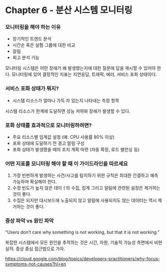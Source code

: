 # Chapter 6 - 분산 시스템 모니터링

### 모니터링을 해야 하는 이유
- 장기적인 트렌드 분석
- 시간순 혹은 실험 그룹에 대한 비교
- 알림
- 회고 분석 가능

모니터링 시스템은 어떤 장애가 왜 발생했는지에 대한 질문에 답을 제시할 수 있어야 한다. 모니터링에 있어 결정적인 지표는 지연응답, 트래픽, 에러, 서비스 포화 상태이다.  

### 서비스 포화 상태가 뭐지?
- 시스템 리소스가 얼마나 가득 차 있는지 나타내는 측정 항목

시스템 리소스가 한계에 도달하면 성능 저하와 장애가 발생할 수 있다.

### 포화 상태를 효과적으로 모니터링하려면?

- 주요 리소스별 임계값 설정 (예: CPU 사용률 80% 이상)
- 포화 상태에 도달하기 전 경고 알림 구성
- 포화 상태가 발생했을 때의 조치 계획 마련 (자동 확장, 로드 밸런싱 등)

### 어떤 지표를 모니터링 해야 할 때 이 가이드라인을 따르세요
1. 가장 빈번하게 발생하는 사건/사고를 탐지하기 위한 규칙은 최대한 간결하고 예측 가능하며 확실해야 한다.
2. 수정 빈도가 높지 않은 데이ㅓ의 수집, 집계 그리고 알림에 관련된 설정은 제거하는 것이 좋다.
3. 수집은 되지만 대시보드에 노출되지 않고 알림에 사용되지도 않는 데이터는 역시 제거하는 것이 좋다.

### 증상 파악 vs 원인 파악
“Users don’t care why something is not working, but that it is not working.”

복잡한 시스템에서 모든 원인을 추적하는 것은 시간, 자원, 기술적 가능성 측면에서 비현실적. 증상 중심 접근법으로 가자.

https://cloud.google.com/blog/topics/developers-practitioners/why-focus-symptoms-not-causes?hl=en